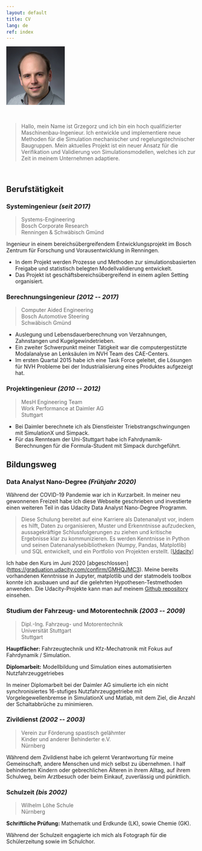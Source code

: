 ```yaml
---
layout: default
title: CV
lang: de
ref: index
---
```


![A portrait of me](/assets/lippe-m.jpg)

&nbsp;

> Hallo, mein Name ist Grzegorz und ich bin ein hoch qualifizierter
> Maschinenbau-Ingenieur. Ich entwickle und implementiere neue Methoden für die
> Simulation mechanischer und regelungstechnischer Baugruppen. Mein aktuelles
> Projekt ist ein neuer Ansatz für die Verifikation und Validierung von
> Simulationsmodellen, welches ich zur Zeit in meinem Unternehmen adaptiere.

&nbsp;

## Berufstätigkeit

### Systemingenieur *(seit 2017)*

> Systems-Engineering  
> Bosch Corporate Research  
> Renningen & Schwäbisch Gmünd  

Ingenieur in einem bereichsübergreifendem Entwicklungsprojekt im Bosch Zentrum für
Forschung und Vorausentwicklung in Renningen.

* In dem Projekt werden Prozesse und Methoden zur simulationsbasierten
  Freigabe und statistisch belegten Modellvalidierung entwickelt.
* Das Projekt ist geschäftsbereichsübergreifend in einem agilen Setting
  organisiert.

### Berechnungsingenieur *(2012 -- 2017)*

> Computer Aided Engineering  
> Bosch Automotive Steering  
> Schwäbisch Gmünd  

* Auslegung und Lebensdauerberechnung von Verzahnungen, Zahnstangen und
  Kugelgewindetrieben.
* Ein zweiter Schwerpunkt meiner Tätigkeit war die computergestützte
  Modalanalyse an Lenksäulen im NVH Team des CAE-Centers.
* Im ersten Quartal 2015 habe ich eine Task Force geleitet, die Lösungen für NVH
  Probleme bei der Industrialisierung eines Produktes aufgezeigt hat.

### Projektingenieur *(2010 -- 2012)*

> MesH Engineering Team  
> Work Performance at Daimler AG  
> Stuttgart  

* Bei Daimler berechnete ich als Dienstleister Triebstrangschwingungen mit
  SimulationX und Simpack.
* Für das Rennteam der Uni-Stuttgart habe ich Fahrdynamik-Berechnungen für die
  Formula-Student mit Simpack durchgeführt.

## Bildungsweg

### Data Analyst Nano-Degree *(Frühjahr 2020)*

Während der COVID-19 Pandemie war ich in Kurzarbeit. In meiner neu gewonnenen
Freizeit habe ich diese Webseite geschrieben und investierte einen weiteren Teil
in das Udacity Data Analyst Nano-Degree Programm.

> Diese Schulung bereitet auf eine Karriere als Datenanalyst vor, indem es
> hilft, Daten zu organisieren, Muster und Erkenntnisse aufzudecken,
> aussagekräftige Schlussfolgerungen zu ziehen und kritische Ergebnisse klar zu
> kommunizieren. Es werden Kenntnisse in Python und seinen
> Datenanalysebibliotheken (Numpy, Pandas, Matplotlib) und SQL entwickelt,
> und ein Portfolio von Projekten erstellt.
> [[Udacity](https://www.udacity.com/course/data-analyst-nanodegree--nd002)]

Ich habe den Kurs im Juni 2020 [abgeschlossen]
(https://graduation.udacity.com/confirm/GMHQJMC3). Meine bereits vorhandenen
Kenntnisse in Jupyter, matplotlib und der statmodels toolbox konnte ich ausbauen
und auf die gelehrten Hypothesen-Testmethoden anwenden. Die Udacity-Projekte
kann man auf meinem [Github repository](https://github.com/schorschie/udacity)
einsehen.

### Studium der Fahrzeug- und Motorentechnik *(2003 -- 2009)*

> Dipl.-Ing. Fahrzeug- und Motorentechnik  
> Universität Stuttgart  
> Stuttgart  

**Hauptfächer:**  Fahrzeugtechnik und Kfz-Mechatronik mit Fokus auf Fahrdynamik
/ Simulation.

**Diplomarbeit:** Modellbildung und Simulation eines automatisierten
Nutzfahrzeuggetriebes

In meiner Diplomarbeit bei der Daimler AG simulierte ich ein nicht synchronisiertes
16-stufiges Nutzfahrzeuggetriebe mit Vorgelegewellenbremse in SimulationX und
Matlab, mit dem Ziel, die Anzahl der Schaltabbrüche zu minimieren.

### Zivildienst *(2002 -- 2003)*

> Verein zur Förderung spastisch gelähmter  
> Kinder und anderer Behinderter e.V.  
> Nürnberg  

Während dem Zivildienst habe ich gelernt Verantwortung für meine Gemeinschaft,
andere Menschen und mich selbst zu übernehmen. I half behinderten Kindern oder
gebrechlichen Älteren in ihrem Alltag, auf ihrem Schulweg, beim Arztbesuch oder beim
Einkauf, zuverlässig und pünktlich.

### Schulzeit *(bis 2002)*

> Wilhelm Löhe Schule  
> Nürnberg  

**Schriftliche Prüfung:** Mathematik und Erdkunde (LK), sowie Chemie (GK).

Während der Schulzeit engagierte ich mich als Fotograph für die Schülerzeitung
sowie im Schulchor.
